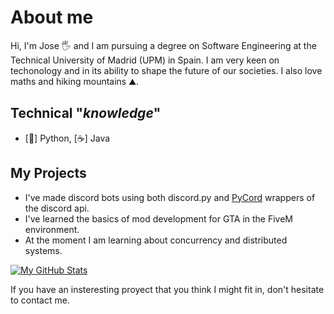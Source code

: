# About me

Hi, I'm Jose 🖐️ and I am pursuing a degree on Software Engineering at the Technical University of Madrid (UPM) in Spain.
I am very keen on techonology and in its ability to shape the future of our societies. I also love maths and hiking mountains ⛰.

## Technical "<i>knowledge</i>"

- [🐍] Python, [☕] Java

## My Projects

- I've made discord bots using both discord.py and [PyCord](https://github.com/Pycord-Development/pycord) wrappers of the discord api.
- I've learned the basics of mod development for GTA in the FiveM environment.
- At the moment I am learning about concurrency and distributed systems.
  
[![My GitHub Stats](https://github-readme-stats.vercel.app/api?username=JoshepCodes)](https://github.com/anuraghazra/github-readme-stats)

If you have an insteresting proyect that you think I might fit in, don't hesitate to contact me.
